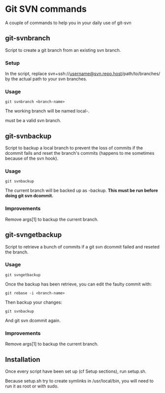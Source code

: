 # Git SVN commands

A couple of commands to help you in your daily use of git-svn

## git-svnbranch

Script to create a git branch from an existing svn branch.

### Setup

In the script, replace svn+ssh://username@svn.repo.host/path/to/branches/
by the actual path to your svn branches.

### Usage

```
git svnbranch <branch-name>
```

The working branch will be named local-<branch-name>.

<branch-name> must be a valid svn branch.

## git-svnbackup

Script to backup a local branch to prevent the loss of commits if the dcommit fails
and reset the branch's commits (happens to me sometimes because of the svn hook).

### Usage

```
git svnbackup
```

The current branch will be backed up as <branch-name>-backup.
**This must be run before doing git svn dcommit.**

### Improvements

Remove args[1] to backup the current branch.

## git-svngetbackup

Script to retrieve a bunch of commits if a git svn dcommit failed and
reseted the branch.

### Usage

```
git svngetbackup
```

Once the backup has been retrieve, you can edit the faulty commit with:
```
git rebase -i <branch-name>
```
Then backup your changes:
```
git svnbackup
```
And git svn dcommit again.

### Improvements

Remove args[1] to backup the current branch.

## Installation

Once every script have been set up (cf Setup sections), run setup.sh.

Because setup.sh try to create symlinks in /usr/local/bin, you will
need to run it as root or with sudo.
